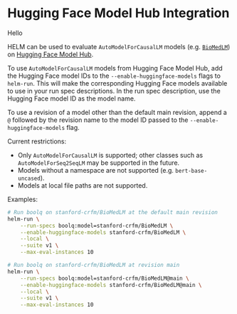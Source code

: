 # Hugging Face Model Hub Integration

Hello

HELM can be used to evaluate `AutoModelForCausalLM` models (e.g. [`BioMedLM`](https://huggingface.co/stanford-crfm/BioMedLM)) on [Hugging Face Model Hub](https://huggingface.co/models).

To use `AutoModelForCausalLM` models from Hugging Face Model Hub, add the Hugging Face model IDs to the `--enable-huggingface-models` flags to `helm-run`. This will make the corresponding Hugging Face models available to use in your run spec descriptions. In the run spec description, use the Hugging Face model ID as the model name.

To use a revision of a model other than the default main revision, append a `@` followed by the revision name to the model ID passed to the `--enable-huggingface-models` flag.

Current restrictions:

- Only `AutoModelForCausalLM` is supported; other classes such as `AutoModelForSeq2SeqLM` may be supported in the future.
- Models without a namespace are not supported (e.g. `bert-base-uncased`).
- Models at local file paths are not supported.

Examples:

```bash
# Run boolq on stanford-crfm/BioMedLM at the default main revision
helm-run \
    --run-specs boolq:model=stanford-crfm/BioMedLM \
    --enable-huggingface-models stanford-crfm/BioMedLM \
    --local \
    --suite v1 \
    --max-eval-instances 10

# Run boolq on stanford-crfm/BioMedLM at revision main
helm-run \
    --run-specs boolq:model=stanford-crfm/BioMedLM@main \
    --enable-huggingface-models stanford-crfm/BioMedLM@main \
    --local \
    --suite v1 \
    --max-eval-instances 10
```
